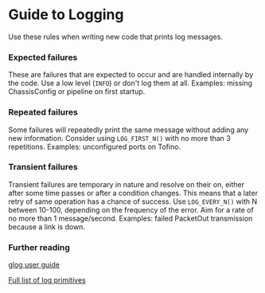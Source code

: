 <!--
Copyright 2021-present Open Networking Foundation

SPDX-License-Identifier: Apache-2.0
-->

# Guide to Logging

Use these rules when writing new code that prints log messages.

### Expected failures

These are failures that are expected to occur and are handled internally by the
code. Use a low level (`INFO`) or don't log them at all.
Examples: missing ChassisConfig or pipeline on first startup.

### Repeated failures

Some failures will repeatedly print the same message without adding any new
information. Consider using `LOG_FIRST_N()` with no more than 3 repetitions.
Examples: unconfigured ports on Tofino.

### Transient failures

Transient failures are temporary in nature and resolve on their on, either
after some time passes or after a condition changes. This means that a later
retry of same operation has a chance of success. Use `LOG_EVERY_N()` with N
between 10-100, depending on the frequency of the error. Aim for a rate of no
more than 1 message/second.
Examples: failed PacketOut transmission because a link is down.

### Further reading

[glog user guide](https://github.com/google/glog/blob/master/README.rst#user-guide)

[Full list of log primitives](https://github.com/google/glog/blob/c39fcf6e8a4b721d57285ea49f668182e9d6cd1c/src/glog/logging.h.in#L223)
